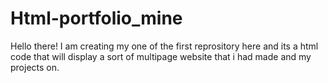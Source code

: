 # Html-portfolio_mine
Hello there! I am creating my one of the first reprository here and its a html code that will display a sort of multipage website that i had made and my projects on.

